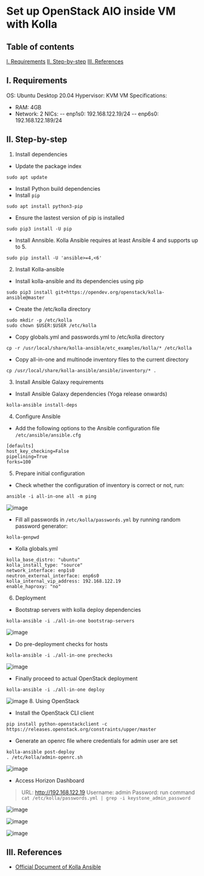 # Set up OpenStack AIO inside VM with Kolla

## Table of contents
[I. Requirements](#i-requirements)
[II. Step-by-step](#ii-step-by-step)
[III. References](#iii-references)

## I. Requirements
OS: Ubuntu Desktop 20.04
Hypervisor: KVM
VM Specifications:
- RAM: 4GB
- Network: 2 NICs:
-- enp1s0: 192.168.122.19/24
-- enp6s0: 192.168.122.189/24

## II. Step-by-step
1. Install dependencies
- Update the package index
``` 
sudo apt update
```
- Install Python build dependencies
- Install ```pip```
```
sudo apt install python3-pip
```
- Ensure the lastest version of pip is installed
```
sudo pip3 install -U pip
```
- Install Annsible. Kolla Ansible requires at least Ansible 4 and supports up to 5.
```
sudo pip install -U 'ansible>=4,<6'
```
2. Install Kolla-ansible
- Install kolla-ansible and its dependencies using pip
```
sudo pip3 install git+https://opendev.org/openstack/kolla-ansible@master
```
- Create the /etc/kolla directory
```
sudo mkdir -p /etc/kolla
sudo chown $USER:$USER /etc/kolla
```
- Copy globals.yml and passwords.yml to /etc/kolla directory
```
cp -r /usr/local/share/kolla-ansible/etc_examples/kolla/* /etc/kolla
```
- Copy all-in-one and multinode inventory files to the current directory
```
cp /usr/local/share/kolla-ansible/ansible/inventory/* .
```
3. Install Ansible Galaxy requirements
- Install Ansible Galaxy dependencies (Yoga release onwards)
```
kolla-ansible install-deps
```
4. Configure Ansible
- Add the following options to the Ansible configuration file ```/etc/ansible/ansible.cfg```
```
[defaults]
host_key_checking=False
pipelining=True
forks=100
```

5. Prepare initial configuration
- Check whether the configuration of inventory is correct or not, run:
```
ansible -i all-in-one all -m ping
```
![image](https://github.com/dinhuong/Viettel-Digital-Talent-Program-2022/tree/main/Practice-1/Dinh-Thi-Huong/img/ping.png)
- Fill all passwords in ```/etc/kolla/passwords.yml``` by running random password generator:
```
kolla-genpwd
```
- Kolla globals.yml
```
kolla_base_distro: "ubuntu"
kolla_install_type: "source"
network_interface: enp1s0
neutron_external_interface: enp6s0
kolla_internal_vip_address: 192.168.122.19
enable_haproxy: "no"
```
6. Deployment
- Bootstrap servers with kolla deploy dependencies
```
kolla-ansible -i ./all-in-one bootstrap-servers
```
![image](https://github.com/dinhuong/Viettel-Digital-Talent-Program-2022/tree/main/Practice-1/Dinh-Thi-Huong/img/bootstrap.png)
- Do pre-deployment checks for hosts
```
kolla-ansible -i ./all-in-one prechecks
```
![image](https://github.com/dinhuong/Viettel-Digital-Talent-Program-2022/tree/main/Practice-1/Dinh-Thi-Huong/img/precheck.png)
- Finally proceed to actual OpenStack deployment
```
kolla-ansible -i ./all-in-one deploy
```
![image](https://github.com/dinhuong/Viettel-Digital-Talent-Program-2022/tree/main/Practice-1/Dinh-Thi-Huong/img/deploy.png)
8. Using OpenStack
- Install the OpenStack CLI client
```
pip install python-openstackclient -c https://releases.openstack.org/constraints/upper/master
```
- Generate an openrc file where credentials for admin user are set
```
kolla-ansible post-deploy 
. /etc/kolla/admin-openrc.sh
```
![image](https://github.com/dinhuong/Viettel-Digital-Talent-Program-2022/tree/main/Practice-1/Dinh-Thi-Huong/img/postdeploy.png)
- Access Horizon Dashboard
> URL: http://192.168.122.19
> Username: admin
> Password: run command ```cat /etc/kolla/passwords.yml | grep -i keystone_admin_password```

![image](https://github.com/dinhuong/Viettel-Digital-Talent-Program-2022/tree/main/Practice-1/Dinh-Thi-Huong/img/password.png)


![image](https://github.com/dinhuong/Viettel-Digital-Talent-Program-2022/tree/main/Practice-1/Dinh-Thi-Huong/img/login.png)


![image](https://github.com/dinhuong/Viettel-Digital-Talent-Program-2022/tree/main/Practice-1/Dinh-Thi-Huong/img/dashboard.png)


## III. References
- [Official Document of Kolla Ansible](https://docs.openstack.org/kolla-ansible/latest/user/quickstart.html)
